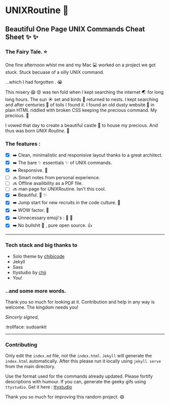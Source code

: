 # UNIXRoutine :arrows_counterclockwise:

Beautiful One Page UNIX Commands Cheat Sheet :sparkles: :sparkles:
---

### The Fairy Tale. :star:
One fine afternoon whist me and my Mac :computer: worked on a project we got stuck. 
Stuck becuase of a silly UNIX command. 

...which I had forgotten . :sob:

This misery :scream: :rage: was ten fold when I kept searching the internet :earth_asia: for long long hours. The sun :sunny: set 
and birds :chicken: returned to nests.
I kept searching and after centuries :date: of toils I found it. I found an old dusty website :page_with_curl: in plain HTML riddled with broken CSS 
keeping the precious command. My precious. :ring:

I vowed that day to create a beautiful castle :european_castle: to house my precious. And thus was born *UNIX Routine*. :arrows_counterclockwise:

### The features :

- [x] :arrow_right: Clean, minimalistic and responisive layout thanks to a great architect. 
- [x] :arrow_right: The bare :sparkles: essentials :sparkles: of UNIX commands. 
- [x]  :arrow_right: Responsive. :tada:
- [ ] :soon: Smart notes from personal experience.
- [ ] :soon: Offline availibility as a PDF file.
- [ ] :soon: man page for UNIXRoutine. Isn't this cool.
- [x] :arrow_right: Beautiful. :sparkling_heart: :sparkles:
- [x] :arrow_right: Jump start for new recruits in the code culture. :star2:
- [x] :arrow_right: WOW factor. :tada:
- [x] :arrow_right: Unnecessary emoji's : :sheep: :dash:
- [x] :arrow_right: No bullshit :shit: , pure open source. :thumbsup:

---

### Tech stack and big thanks to

- Solo theme by [chibicode](https://github.com/chibicode)
- Jekyll 
- Sass
- ttystudio by [chjj](https://github.com/chjj)
- You!


### ..and some more words.

Thank you so much for looking at it. Contribution and help in any way is welcome. The kingdom needs you!

_Sincerly signed_,

:trollface: sudoankit

---

### Contributing

Only edit the `index.md` file, not the `index.html`. `Jekyll` will generate the `index.html` automatically. After this please run it locally using `jekyll serve` from the main directory.

Use the format used for the commands already updated. Please fortify descriptions with humour. If you can, generate the geeky gifs using `ttystudio`. Get it here : [ttystudio](https://github.com/chjj/ttystudio)

Thank you so much for improving this random project. :smile:
